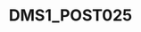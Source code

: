 ---
title: DMS1_POST025
published_at: 2024-12-09
snippet: Assignment_3 Figma Wireframing
disable_html_sanitization: true
allow_math: true
image: https://i.pinimg.com/originals/ba/dc/c3/badcc34a70907084a9f14df784ade1ce.jpg
---